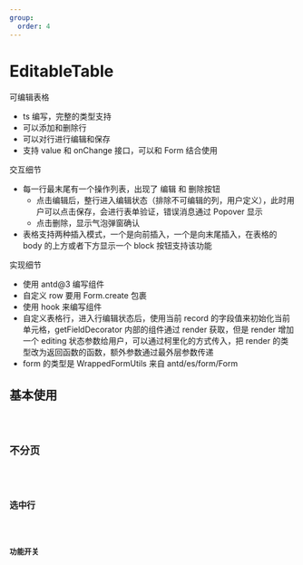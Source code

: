 ```yaml
---
group:
  order: 4
---
```


# EditableTable

可编辑表格

- ts 编写，完整的类型支持
- 可以添加和删除行
- 可以对行进行编辑和保存
- 支持 value 和 onChange 接口，可以和 Form 结合使用

交互细节

- 每一行最末尾有一个操作列表，出现了 编辑 和 删除按钮
  - 点击编辑后，整行进入编辑状态（排除不可编辑的列，用户定义），此时用户可以点击保存，会进行表单验证，错误消息通过 Popover 显示
  - 点击删除，显示气泡弹窗确认
- 表格支持两种插入模式，一个是向前插入，一个是向末尾插入，在表格的 body 的上方或者下方显示一个 block 按钮支持该功能

实现细节

- 使用 antd@3 编写组件
- 自定义 row 要用 Form.create 包裹
- 使用 hook 来编写组件
- 自定义表格行，进入行编辑状态后，使用当前 record 的字段值来初始化当前单元格，getFieldDecorator 内部的组件通过 render 获取，但是 render 增加一个 editing 状态参数给用户，可以通过柯里化的方式传入，把 render 的类型改为返回函数的函数，额外参数通过最外层参数传递
- form 的类型是 WrappedFormUtils 来自 antd/es/form/Form

## 基本使用

<code src="./demos/basic" />

## 不分页

<code src="./demos/no-page" />

## 选中行

<code src="./demos/selectable" />

## 功能开关

<code src="./demos/enable" />
